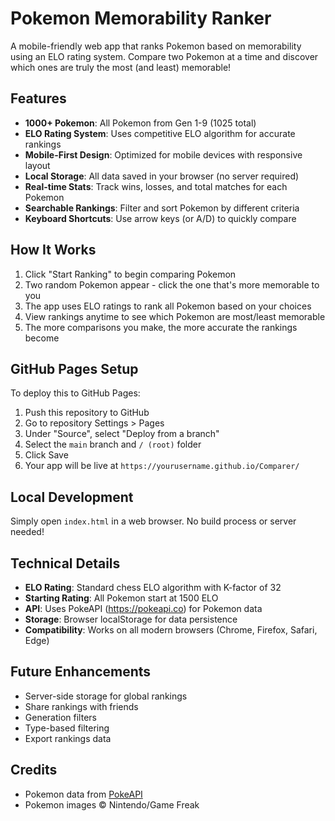 # Pokemon Memorability Ranker

A mobile-friendly web app that ranks Pokemon based on memorability using an ELO rating system. Compare two Pokemon at a time and discover which ones are truly the most (and least) memorable!

## Features

- **1000+ Pokemon**: All Pokemon from Gen 1-9 (1025 total)
- **ELO Rating System**: Uses competitive ELO algorithm for accurate rankings
- **Mobile-First Design**: Optimized for mobile devices with responsive layout
- **Local Storage**: All data saved in your browser (no server required)
- **Real-time Stats**: Track wins, losses, and total matches for each Pokemon
- **Searchable Rankings**: Filter and sort Pokemon by different criteria
- **Keyboard Shortcuts**: Use arrow keys (or A/D) to quickly compare

## How It Works

1. Click "Start Ranking" to begin comparing Pokemon
2. Two random Pokemon appear - click the one that's more memorable to you
3. The app uses ELO ratings to rank all Pokemon based on your choices
4. View rankings anytime to see which Pokemon are most/least memorable
5. The more comparisons you make, the more accurate the rankings become

## GitHub Pages Setup

To deploy this to GitHub Pages:

1. Push this repository to GitHub
2. Go to repository Settings > Pages
3. Under "Source", select "Deploy from a branch"
4. Select the `main` branch and `/ (root)` folder
5. Click Save
6. Your app will be live at `https://yourusername.github.io/Comparer/`

## Local Development

Simply open `index.html` in a web browser. No build process or server needed!

## Technical Details

- **ELO Rating**: Standard chess ELO algorithm with K-factor of 32
- **Starting Rating**: All Pokemon start at 1500 ELO
- **API**: Uses PokeAPI (https://pokeapi.co) for Pokemon data
- **Storage**: Browser localStorage for data persistence
- **Compatibility**: Works on all modern browsers (Chrome, Firefox, Safari, Edge)

## Future Enhancements

- Server-side storage for global rankings
- Share rankings with friends
- Generation filters
- Type-based filtering
- Export rankings data

## Credits

- Pokemon data from [PokeAPI](https://pokeapi.co)
- Pokemon images © Nintendo/Game Freak